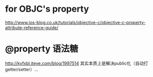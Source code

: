 # for OBJC's property
http://www.ios-blog.co.uk/tutorials/objective-c/objective-c-property-attribute-reference-guide/


# @property 语法糖
http://kyfxbl.iteye.com/blog/1997514
其实本质上是解决public化（自动打getter/setter）...
